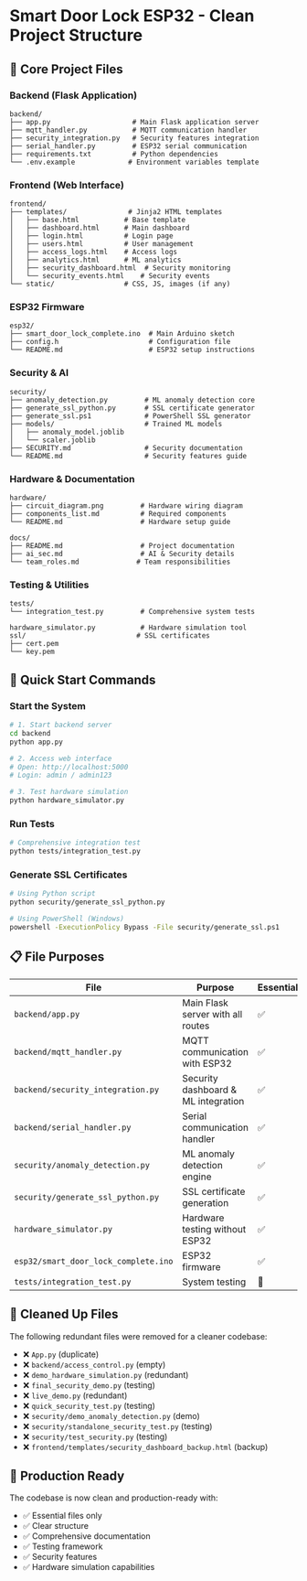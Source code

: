 # Smart Door Lock ESP32 - Clean Project Structure

## 📁 Core Project Files

### Backend (Flask Application)
```
backend/
├── app.py                    # Main Flask application server
├── mqtt_handler.py           # MQTT communication handler
├── security_integration.py   # Security features integration
├── serial_handler.py         # ESP32 serial communication
├── requirements.txt          # Python dependencies
└── .env.example             # Environment variables template
```

### Frontend (Web Interface)
```
frontend/
├── templates/               # Jinja2 HTML templates
│   ├── base.html           # Base template
│   ├── dashboard.html      # Main dashboard
│   ├── login.html          # Login page
│   ├── users.html          # User management
│   ├── access_logs.html    # Access logs
│   ├── analytics.html      # ML analytics
│   ├── security_dashboard.html  # Security monitoring
│   └── security_events.html    # Security events
└── static/                 # CSS, JS, images (if any)
```

### ESP32 Firmware
```
esp32/
├── smart_door_lock_complete.ino  # Main Arduino sketch
├── config.h                      # Configuration file
└── README.md                     # ESP32 setup instructions
```

### Security & AI
```
security/
├── anomaly_detection.py         # ML anomaly detection core
├── generate_ssl_python.py       # SSL certificate generator
├── generate_ssl.ps1             # PowerShell SSL generator
├── models/                      # Trained ML models
│   ├── anomaly_model.joblib
│   └── scaler.joblib
├── SECURITY.md                  # Security documentation
└── README.md                    # Security features guide
```

### Hardware & Documentation
```
hardware/
├── circuit_diagram.png         # Hardware wiring diagram
├── components_list.md          # Required components
└── README.md                   # Hardware setup guide

docs/
├── README.md                   # Project documentation
├── ai_sec.md                   # AI & Security details
└── team_roles.md              # Team responsibilities
```

### Testing & Utilities
```
tests/
└── integration_test.py         # Comprehensive system tests

hardware_simulator.py           # Hardware simulation tool
ssl/                           # SSL certificates
├── cert.pem
└── key.pem
```

## 🚀 Quick Start Commands

### Start the System
```bash
# 1. Start backend server
cd backend
python app.py

# 2. Access web interface
# Open: http://localhost:5000
# Login: admin / admin123

# 3. Test hardware simulation
python hardware_simulator.py
```

### Run Tests
```bash
# Comprehensive integration test
python tests/integration_test.py
```

### Generate SSL Certificates
```bash
# Using Python script
python security/generate_ssl_python.py

# Using PowerShell (Windows)
powershell -ExecutionPolicy Bypass -File security/generate_ssl.ps1
```

## 📋 File Purposes

| File | Purpose | Essential |
|------|---------|-----------|
| `backend/app.py` | Main Flask server with all routes | ✅ |
| `backend/mqtt_handler.py` | MQTT communication with ESP32 | ✅ |
| `backend/security_integration.py` | Security dashboard & ML integration | ✅ |
| `backend/serial_handler.py` | Serial communication handler | ✅ |
| `security/anomaly_detection.py` | ML anomaly detection engine | ✅ |
| `security/generate_ssl_python.py` | SSL certificate generation | ✅ |
| `hardware_simulator.py` | Hardware testing without ESP32 | ✅ |
| `esp32/smart_door_lock_complete.ino` | ESP32 firmware | ✅ |
| `tests/integration_test.py` | System testing | 🔧 |

## 🧹 Cleaned Up Files

The following redundant files were removed for a cleaner codebase:
- ❌ `App.py` (duplicate)
- ❌ `backend/access_control.py` (empty)
- ❌ `demo_hardware_simulation.py` (redundant)
- ❌ `final_security_demo.py` (testing)
- ❌ `live_demo.py` (redundant)
- ❌ `quick_security_test.py` (testing)
- ❌ `security/demo_anomaly_detection.py` (demo)
- ❌ `security/standalone_security_test.py` (testing)
- ❌ `security/test_security.py` (testing)
- ❌ `frontend/templates/security_dashboard_backup.html` (backup)

## 🎯 Production Ready

The codebase is now clean and production-ready with:
- ✅ Essential files only
- ✅ Clear structure
- ✅ Comprehensive documentation
- ✅ Testing framework
- ✅ Security features
- ✅ Hardware simulation capabilities
